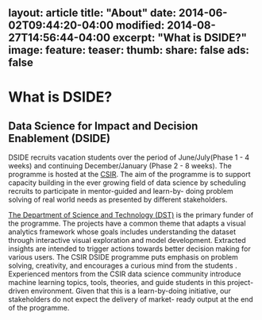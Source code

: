 layout: article
title: "About"
date: 2014-06-02T09:44:20-04:00
modified: 2014-08-27T14:56:44-04:00
excerpt: "What is DSIDE?"
image:
  feature:
  teaser:
  thumb:
share: false
ads: false
---
# What is DSIDE?

## Data Science for Impact and Decision Enablement (DSIDE)

DSIDE recruits vacation students over the period of June/July(Phase 1 - 4 weeks) and continuing December/January (Phase 2 - 8 weeks). 
The programme is hosted at the [CSIR](http://www.csir.co.za). The aim of the programme is to support capacity building in the ever growing field of data science by scheduling recruits to participate in mentor-guided and learn-by- doing problem solving of real world needs as presented by different stakeholders. 

[The Department of Science and Technology (DST)](http://www.dst.gov.za) is the primary funder of the programme. 
The projects have a common theme that adapts a visual analytics framework whose goals  includes understanding the dataset through interactive visual exploration and model  development. Extracted insights are intended to trigger actions towards better decision  making for various users. 
The CSIR DSIDE programme puts emphasis on problem solving, creativity, and encourages a curious mind from the  students . Experienced mentors from the CSIR data science community introduce machine  learning topics, tools, theories, and guide students in this project-driven environment. Given  that this is a learn-by-doing initiative, our stakeholders do not expect the delivery of market- ready output at the end of the programme.
